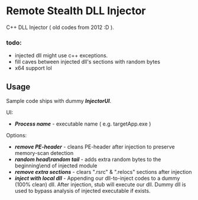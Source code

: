 Remote Stealth DLL Injector
========

C++ DLL Injector ( old codes from 2012 :D ).

### todo:
* injected dll might use c++ exceptions.
* fill caves between injected dll's sections with random bytes
* x64 support lol

## Usage
Sample code ships with dummy ***InjectorUI***.

UI:
* ***Process name*** - executable name ( e.g. targetApp.exe )

Options:
* ***remove PE-header*** - cleans PE-header after injection to preserve memory-scan detection
* ***random head\random tail*** - adds extra random bytes to the beginning\end of injected module
* ***remove extra sections*** - clears ".rsrc" & ".relocs" sections after injection
* ***inject with local dll*** - Appending our dll-to-inject codes to a dummy (100% clean) dll. After injection, stub will execute our dll. Dummy dll is used to bypass analysis of injected executable if exists.
